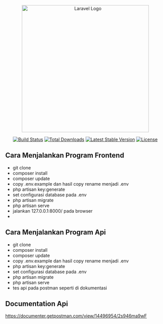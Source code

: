 <p align="center"><a href="https://laravel.com" target="_blank"><img src="https://raw.githubusercontent.com/laravel/art/master/logo-lockup/5%20SVG/2%20CMYK/1%20Full%20Color/laravel-logolockup-cmyk-red.svg" width="400" alt="Laravel Logo"></a></p>

<p align="center">
<a href="https://github.com/laravel/framework/actions"><img src="https://github.com/laravel/framework/workflows/tests/badge.svg" alt="Build Status"></a>
<a href="https://packagist.org/packages/laravel/framework"><img src="https://img.shields.io/packagist/dt/laravel/framework" alt="Total Downloads"></a>
<a href="https://packagist.org/packages/laravel/framework"><img src="https://img.shields.io/packagist/v/laravel/framework" alt="Latest Stable Version"></a>
<a href="https://packagist.org/packages/laravel/framework"><img src="https://img.shields.io/packagist/l/laravel/framework" alt="License"></a>
</p>

## Cara Menjalankan Program Frontend
- git clone <url repository>
- composer install
- composer update
- copy .env.example dan hasil copy rename menjadi .env
- php artisan key:generate
- set configurasi database pada .env
- php artisan migrate
- php artisan serve
- jalankan 127.0.0.1:8000/ pada browser
- 
## Cara Menjalankan Program Api
- git clone <url repository>
- composer install
- composer update
- copy .env.example dan hasil copy rename menjadi .env
- php artisan key:generate
- set configurasi database pada .env
- php artisan migrate
- php artisan serve
- tes api pada postman seperti di dokumentasi

## Documentation Api
https://documenter.getpostman.com/view/14496954/2s946ma9wF
